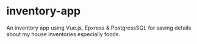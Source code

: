 # inventory-app
An inventory app using Vue.js, Epxress &amp; PostgressSQL for saving details about my house inventories especially foods.
